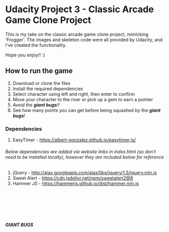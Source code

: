 # Udacity Project 3 - Classic Arcade Game Clone Project
This is my take on the classic arcade game clone project, mimicking 'Frogger'. The images and skeleton code were all provided by Udacity, and I've created the functionality.

Hope you enjoy!! :)

## How to run the game
1. Download or clone the files
2. Install the required dependencies
3. Select character using left and right, then enter to confirm
4. Move your character to the river or pick up a gem to earn a pointer
5. *Avoid the **giant bugs**!!*
6. See how many points you can get before being squashed by the ***giant bugs***!

### Dependencies
1. EasyTimer - https://albert-gonzalez.github.io/easytimer.js/

###### Below dependencies are added via website links in index.html (so don't need to be installed locally), however they are included below for reference
1. jQuery - http://ajax.googleapis.com/ajax/libs/jquery/1.5/jquery.min.js
2. Sweet Alert - https://cdn.jsdelivr.net/npm/sweetalert2@8
3. Hammer JS - https://hammerjs.github.io/dist/hammer.min.js

<br><br><br><br><br>

***GIANT BUGS***
